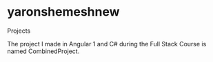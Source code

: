 # yaronshemeshnew
Projects

The project I made in Angular 1 and C# during the Full Stack Course is named CombinedProject.
